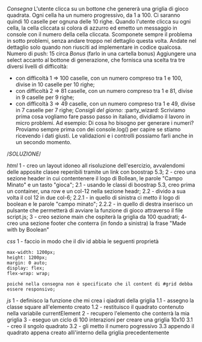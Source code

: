 *Consegna*
L'utente clicca su un bottone che genererà una griglia di gioco quadrata.
Ogni cella ha un numero progressivo, da 1 a 100.
Ci saranno quindi 10 caselle per ognuna delle 10 righe.
Quando l'utente clicca su ogni cella, la cella cliccata si colora di azzurro ed emetto un messaggio in console con il numero della cella cliccata.
Scomponete sempre il problema in sotto problemi, senza andare troppo nel dettaglio questa volta. Andate nel dettaglio solo quando non riusciti ad implementare in codice qualcosa.
Numero di push: 15 circa
*Bonus* (farlo in una cartella bonus)
Aggiungere una select accanto al bottone di generazione, che fornisca una scelta tra tre diversi livelli di difficoltà:
- con difficoltà 1 => 100 caselle, con un numero compreso tra 1 e 100, divise in 10 caselle per 10 righe;
- con difficoltà 2 => 81 caselle, con un numero compreso tra 1 e 81, divise in 9 caselle per 9 righe;
- con difficoltà 3 => 49 caselle, con un numero compreso tra 1 e 49, divise in 7 caselle per 7 righe;
*Consigli del giorno:*  :party_wizard:
Scriviamo prima cosa vogliamo fare passo passo in italiano, dividiamo il lavoro in micro problemi.
Ad esempio:
Di cosa ho bisogno per generare i numeri?
Proviamo sempre prima con dei console.log() per capire se stiamo ricevendo i dati giusti.
Le validazioni e i controlli possiamo farli anche in un secondo momento.

/*SOLUZIONE*/

*html*
1 - creo un layout idoneo all risoluzione dell'esercizio, avvalendomi delle apposite clasee reperibili tramite un link con boostrap 5.3;
2 - creo una sezione header in cui contentenere il logo di Bollean, le parole "Campo Minato" e un tasto "gioca";
2.1 - usando le classi di boostrap 5.3, creo prima un container, una row e un col-12 nella sezione headr;
2.2 - divido a sua volta il col 12 in due col-6;
2.2.1 - in quello di sinistra ci metto il logo di boolean e le parole "campo minato";
2.2.2 - in quello di destra inserisco un pulsante che permetterà di avviare la funzione di gioco attraverso il file script.js;
3 - creo sezione main che ospiterà la griglia da 100 quadrati;
4- creo una sezione footer che conterra (in fondo a sinistra) la frase "Made with by Boolean"

*css*
1 - faccio in modo che il div id abbia le seguenti proprietà
    
    max-width: 1200px;
    height: 1200px;
    margin: 0 auto;
    display: flex;
    flex-wrap: wrap;

    poiché nella consegna non è specificato che il content di #grid debba essere responsivo;


*js*
1 - definisco la funzione che mi crea i qiadrati della griglia
1.1 - assegno la classe square all'elemento creato
1.2 - restituisco il quadrato contenuto nella variabile currentElement
2 - recupero l'elemento che conterrà la mia griglia
3 - eseguo un ciclo di 100 interazioni per creare una griglia 10x10
3.1 - creo il sngolo quadrato
3.2 - gli metto il numero pogressivo
3.3 appendo il quadrato appena creato alli'interno della griglia precedentemente